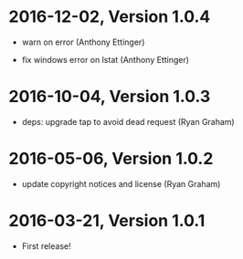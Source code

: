 2016-12-02, Version 1.0.4
=========================

 * warn on error (Anthony Ettinger)

 * fix windows error on lstat (Anthony Ettinger)


2016-10-04, Version 1.0.3
=========================

 * deps: upgrade tap to avoid dead request (Ryan Graham)


2016-05-06, Version 1.0.2
=========================

 * update copyright notices and license (Ryan Graham)


2016-03-21, Version 1.0.1
=========================

 * First release!
